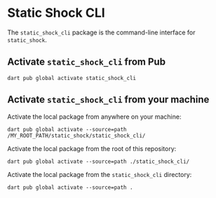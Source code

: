 # Static Shock CLI
The `static_shock_cli` package is the command-line interface for `static_shock`.

## Activate `static_shock_cli` from Pub

    dart pub global activate static_shock_cli

## Activate `static_shock_cli` from your machine
Activate the local package from anywhere on your machine:

    dart pub global activate --source=path /MY_ROOT_PATH/static_shock/static_shock_cli/

Activate the local package from the root of this repository:

    dart pub global activate --source=path ./static_shock_cli/

Activate the local package from the `static_shock_cli` directory:

    dart pub global activate --source=path .